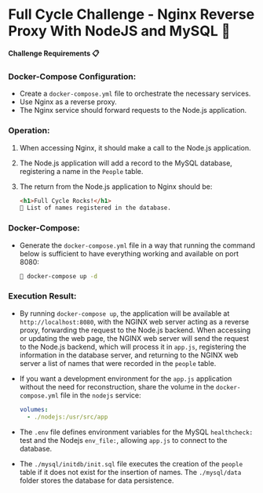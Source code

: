 # Full Cycle Challenge - Nginx Reverse Proxy With NodeJS and MySQL 🚀

**Challenge Requirements 📋**

### Docker-Compose Configuration:

- Create a `docker-compose.yml` file to orchestrate the necessary services.
- Use Nginx as a reverse proxy.
- The Nginx service should forward requests to the Node.js application.

### Operation:

1. When accessing Nginx, it should make a call to the Node.js application.
2. The Node.js application will add a record to the MySQL database, registering a name in the `People` table.
3. The return from the Node.js application to Nginx should be:

    ```html
    <h1>Full Cycle Rocks!</h1>
    👥 List of names registered in the database.
    ```

### Docker-Compose:

- Generate the `docker-compose.yml` file in a way that running the command below is sufficient to have everything working and available on port 8080:

    ```bash
    🐳 docker-compose up -d
    ```

### Execution Result:

- By running `docker-compose up`, the application will be available at `http://localhost:8080`, with the NGINX web server acting as a reverse proxy, forwarding the request to the Node.js backend. When accessing or updating the web page, the NGINX web server will send the request to the Node.js backend, which will process it in `app.js`, registering the information in the database server, and returning to the NGINX web server a list of names that were recorded in the `people` table.

- If you want a development environment for the `app.js` application without the need for reconstruction, share the volume in the `docker-compose.yml` file in the `nodejs` service:

    ```yaml
    volumes:
      - ./nodejs:/usr/src/app
    ```

- The `.env` file defines environment variables for the MySQL `healthcheck:` test and the Nodejs `env_file:`, allowing `app.js` to connect to the database.

- The `./mysql/initdb/init.sql` file executes the creation of the `people` table if it does not exist for the insertion of names. The `./mysql/data` folder stores the database for data persistence.
